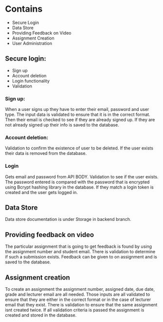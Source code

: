 # Contains
- Secure Login
- Data Store
- Providing Feedback on Video
- Assignment Creation
- User Administration

## Secure login:
- Sign up
- Account deletion
- Login functionality
- Validation

### Sign up:
When a user signs up they have to enter their email, password and user type. The input data is validated to ensure that it is in the correct format. Then their email is checked to see if they are already signed up. If they are not already signed up their info is saved to the database.

### Account deletion:
Validation to confirm the existence of user to be deleted. If the user exists their data is removed from the database.

### Login
Gets email and password from API BODY. Validation to see if the user exists. The password entered is compared with the password that is encrypted using Bcrypt hashing library in the database. If they match a login token is created and the user gets logged in.

## Data Store
Data store documentation is under Storage in backend branch.

## Providing feedback on video
The particular assignment that is going to get feedback is found by using the assignment number and student email. There is validation to determine if such a submission exists. Feedback can be given to on assignment and is saved to the database.

## Assignment creation
To create an assignment the assignment number, assigned date, due date, grade and lecturer email are all needed. Those inputs are all validated to ensure that they are either in the correct format or in the case of lecturer email that they exist. There is validation to ensure that the same assignment isnt created twice. If all validation criteria is passed the assignment is created and stored in the database.
